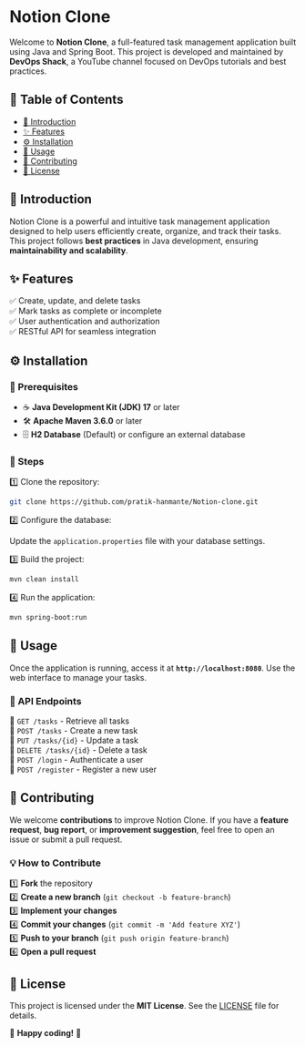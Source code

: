 # Notion Clone

Welcome to **Notion Clone**, a full-featured task management application built using Java and Spring Boot. This project is developed and maintained by **DevOps Shack**, a YouTube channel focused on DevOps tutorials and best practices.

## 📌 Table of Contents
- [📖 Introduction](#introduction)
- [✨ Features](#features)
- [⚙ Installation](#installation)
- [🚀 Usage](#usage)
- [🤝 Contributing](#contributing)
- [📜 License](#license)

## 📖 Introduction

Notion Clone is a powerful and intuitive task management application designed to help users efficiently create, organize, and track their tasks. This project follows **best practices** in Java development, ensuring **maintainability and scalability**.

## ✨ Features

✅ Create, update, and delete tasks  
✅ Mark tasks as complete or incomplete  
✅ User authentication and authorization  
✅ RESTful API for seamless integration  

## ⚙ Installation

### 📌 Prerequisites

- ☕ **Java Development Kit (JDK) 17** or later
- 🛠 **Apache Maven 3.6.0** or later
- 🗄 **H2 Database** (Default) or configure an external database

### 🔧 Steps

1️⃣ Clone the repository:

```sh
git clone https://github.com/pratik-hanmante/Notion-clone.git
```

2️⃣ Configure the database:

Update the `application.properties` file with your database settings.

3️⃣ Build the project:

```sh
mvn clean install
```

4️⃣ Run the application:

```sh
mvn spring-boot:run
```

## 🚀 Usage

Once the application is running, access it at **`http://localhost:8080`**. Use the web interface to manage your tasks.

### 📡 API Endpoints

🔹 `GET /tasks` - Retrieve all tasks  
🔹 `POST /tasks` - Create a new task  
🔹 `PUT /tasks/{id}` - Update a task  
🔹 `DELETE /tasks/{id}` - Delete a task  
🔹 `POST /login` - Authenticate a user  
🔹 `POST /register` - Register a new user  

## 🤝 Contributing

We welcome **contributions** to improve Notion Clone. If you have a **feature request**, **bug report**, or **improvement suggestion**, feel free to open an issue or submit a pull request.

### 💡 How to Contribute

1️⃣ **Fork** the repository  
2️⃣ **Create a new branch** (`git checkout -b feature-branch`)  
3️⃣ **Implement your changes**  
4️⃣ **Commit your changes** (`git commit -m 'Add feature XYZ'`)  
5️⃣ **Push to your branch** (`git push origin feature-branch`)  
6️⃣ **Open a pull request**  

## 📜 License

This project is licensed under the **MIT License**. See the [LICENSE](LICENSE) file for details.

🎉 **Happy coding!** 🚀

